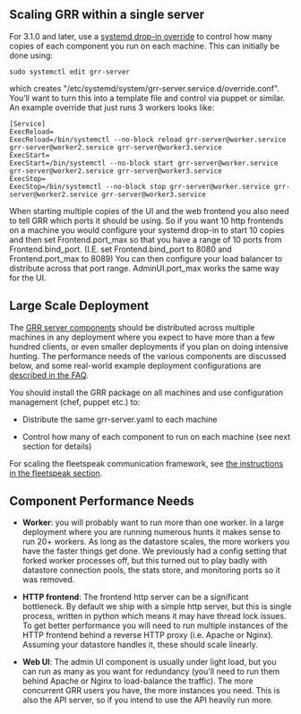 ## Scaling GRR within a single server

For 3.1.0 and later, use a [systemd drop-in
override](http://askubuntu.com/questions/659267/how-do-i-override-or-configure-systemd-services)
to control how many copies of each component you run on each machine.
This can initially be done using:

```docker
sudo systemctl edit grr-server
```

which creates "/etc/systemd/system/grr-server.service.d/override.conf".
You’ll want to turn this into a template file and control via puppet or
similar. An example override that just runs 3 workers looks like:

    [Service]
    ExecReload=
    ExecReload=/bin/systemctl --no-block reload grr-server@worker.service grr-server@worker2.service grr-server@worker3.service
    ExecStart=
    ExecStart=/bin/systemctl --no-block start grr-server@worker.service grr-server@worker2.service grr-server@worker3.service
    ExecStop=
    ExecStop=/bin/systemctl --no-block stop grr-server@worker.service grr-server@worker2.service grr-server@worker3.service

When starting multiple copies of the UI and the web frontend you also
need to tell GRR which ports it should be using. So if you want 10 http
frontends on a machine you would configure your systemd drop-in to start
10 copies and then set Frontend.port\_max so that you have a range of 10
ports from Frontend.bind\_port. (I.E. set Frontend.bind\_port to 8080
and Frontend.port\_max to 8089) You can then configure your load
balancer to distribute across that port range. AdminUI.port\_max works
the same way for the UI.

## Large Scale Deployment

The [GRR server components](implementation.md#grr-component-overview)
should be distributed across multiple machines in any deployment where
you expect to have more than a few hundred clients, or even smaller
deployments if you plan on doing intensive hunting. The performance
needs of the various components are discussed
below, and some real-world example
deployment configurations are [described in the FAQ](../faq.md).

You should install the GRR package on all machines and use configuration
management (chef, puppet etc.) to:

  - Distribute the same grr-server.yaml to each machine

  - Control how many of each component to run on each machine (see next
    section for details)

For scaling the fleetspeak communication framework, see [the instructions in
the fleetspeak section](../fleetspeak/scaling.md).


## Component Performance Needs

  - **Worker**: you will probably want to run more than one worker. In a
    large deployment where you are running numerous hunts it makes sense
    to run 20+ workers. As long as the datastore scales, the more
    workers you have the faster things get done. We previously had a
    config setting that forked worker processes off, but this turned out
    to play badly with datastore connection pools, the stats store, and
    monitoring ports so it was removed.

  - **HTTP frontend**: The frontend http server can be a significant
    bottleneck. By default we ship with a simple http server, but this
    is single process, written in python which means it may have thread
    lock issues. To get better performance you will need to run multiple
    instances of the HTTP frontend behind a reverse HTTP proxy (i.e. Apache
    or Nginx). Assuming your datastore handles it, these should scale
    linearly.

  - **Web UI**: The admin UI component is usually under light load, but
    you can run as many as you want for redundancy (you'll need to run them
    behind Apache or Nginx to load-balance the traffic). The more concurrent
    GRR users you have, the more instances you need. This is also the
    API server, so if you intend to use the API heavily run more.
